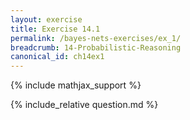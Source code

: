 ```yaml
---
layout: exercise
title: Exercise 14.1
permalink: /bayes-nets-exercises/ex_1/
breadcrumb: 14-Probabilistic-Reasoning
canonical_id: ch14ex1
---
```


{% include mathjax_support %}
<div id="hiddden">{% include_relative question.md %}</div>